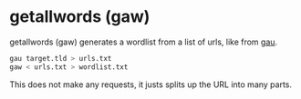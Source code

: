 # getallwords (gaw)

getallwords (gaw) generates a wordlist from a list of urls, like from [gau](https://github.com/lc/gau).

```sh
gau target.tld > urls.txt
gaw < urls.txt > wordlist.txt
```

This does not make any requests, it justs splits up the URL into many parts.
